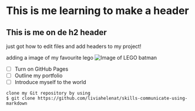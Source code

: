 # This is me learning to make a header

## This is me on de h2 header

just got how to edit files and add headers to my project!

adding a image of my favourite lego
![Image of LEGO batman]([https://octodex.github.com/images/yaktocat.png](https://encrypted-tbn0.gstatic.com/images?q=tbn:ANd9GcSLyfCpCCdje7yD-lNZdUl39QqtguDGbE4Lfw&s))

- [ ] Turn on GitHub Pages
- [ ] Outline my portfolio
- [ ] Introduce myself to the world

```
clone my Git repository by using
$ git clone https://github.com/liviahelenat/skills-communicate-using-markdown
```
